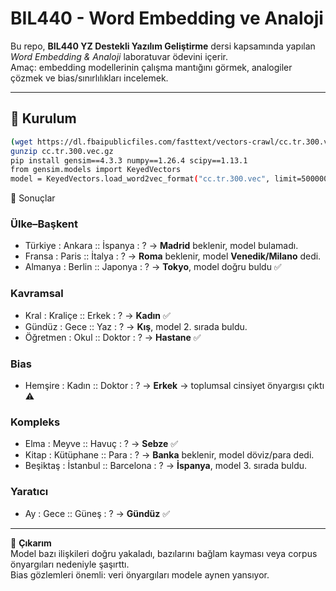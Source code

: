 # BIL440 - Word Embedding ve Analoji

Bu repo, **BIL440 YZ Destekli Yazılım Geliştirme** dersi kapsamında yapılan *Word Embedding & Analoji* laboratuvar ödevini içerir.  
Amaç: embedding modellerinin çalışma mantığını görmek, analogiler çözmek ve bias/sınırlılıkları incelemek.

---

## 🚀 Kurulum
```bash
(wget https://dl.fbaipublicfiles.com/fasttext/vectors-crawl/cc.tr.300.vec.gz
gunzip cc.tr.300.vec.gz
pip install gensim==4.3.3 numpy==1.26.4 scipy==1.13.1
from gensim.models import KeyedVectors
model = KeyedVectors.load_word2vec_format("cc.tr.300.vec", limit=500000)```

```

🔎 Sonuçlar  

### Ülke–Başkent  
- Türkiye : Ankara :: İspanya : ? → **Madrid** beklenir, model bulamadı.  
- Fransa : Paris :: İtalya : ? → **Roma** beklenir, model **Venedik/Milano** dedi.  
- Almanya : Berlin :: Japonya : ? → **Tokyo**, model doğru buldu ✅  

### Kavramsal  
- Kral : Kraliçe :: Erkek : ? → **Kadın** ✅  
- Gündüz : Gece :: Yaz : ? → **Kış**, model 2. sırada buldu.  
- Öğretmen : Okul :: Doktor : ? → **Hastane** ✅  

### Bias  
- Hemşire : Kadın :: Doktor : ? → **Erkek** → toplumsal cinsiyet önyargısı çıktı ⚠️  

### Kompleks  
- Elma : Meyve :: Havuç : ? → **Sebze** ✅  
- Kitap : Kütüphane :: Para : ? → **Banka** beklenir, model döviz/para dedi.  
- Beşiktaş : İstanbul :: Barcelona : ? → **İspanya**, model 3. sırada buldu.  

### Yaratıcı  
- Ay : Gece :: Güneş : ? → **Gündüz** ✅  

---

🎯 **Çıkarım**  
Model bazı ilişkileri doğru yakaladı, bazılarını bağlam kayması veya corpus önyargıları nedeniyle şaşırttı.  
Bias gözlemleri önemli: veri önyargıları modele aynen yansıyor.




